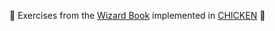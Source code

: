 🧙 Exercises from the [Wizard Book] implemented in [CHICKEN] 🐔

[Wizard Book]: https://mitpress.mit.edu/sicp
[CHICKEN]: https://www.call-cc.org/
